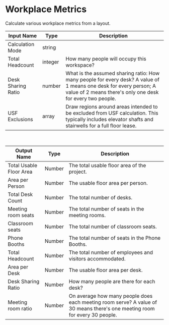 

# Workplace Metrics

Calculate various workplace metrics from a layout.

|Input Name|Type|Description|
|---|---|---|
|Calculation Mode|string||
|Total Headcount|integer|How many people will occupy this workspace?|
|Desk Sharing Ratio|number|What is the assumed sharing ratio: How many people for every desk? A value of 1 means one desk for every person; A value of 2 means there's only one desk for every two people.|
|USF Exclusions|array|Draw regions around areas intended to be excluded from USF calculation. This typically includes elevator shafts and stairwells for a full floor lease.|


<br>

|Output Name|Type|Description|
|---|---|---|
|Total Usable Floor Area|Number|The total usable floor area of the project.|
|Area per Person|Number|The usable floor area per person.|
|Total Desk Count|Number|The total number of desks.|
|Meeting room seats|Number|The total number of seats in the meeting rooms.|
|Classroom seats|Number|The total number of classroom seats.|
|Phone Booths|Number|The total number of seats in the Phone Booths.|
|Total Headcount|Number|The total number of employees and visitors accommodated.|
|Area per Desk|Number|The usable floor area per desk.|
|Desk Sharing Ratio|Number|How many people are there for each desk?|
|Meeting room ratio|Number|On average how many people does each meeting room serve? A value of 30 means there's one meeting room for every 30 people.|

